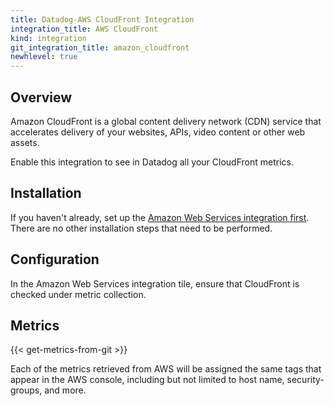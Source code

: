 ```yaml
---
title: Datadog-AWS CloudFront Integration
integration_title: AWS CloudFront
kind: integration
git_integration_title: amazon_cloudfront
newhlevel: true
---
```


## Overview

Amazon CloudFront is a global content delivery network (CDN) service that accelerates delivery of your websites, APIs, video content or other web assets.

Enable this integration to see in Datadog all your CloudFront metrics.

## Installation

If you haven't already, set up the [Amazon Web Services integration first](/integrations/aws). There are no other installation steps that need to be performed.

## Configuration

In the Amazon Web Services integration tile, ensure that CloudFront is checked under metric collection.

## Metrics

{{< get-metrics-from-git >}}

Each of the metrics retrieved from AWS will be assigned the same tags that appear in the AWS console, including but not limited to host name, security-groups, and more.
